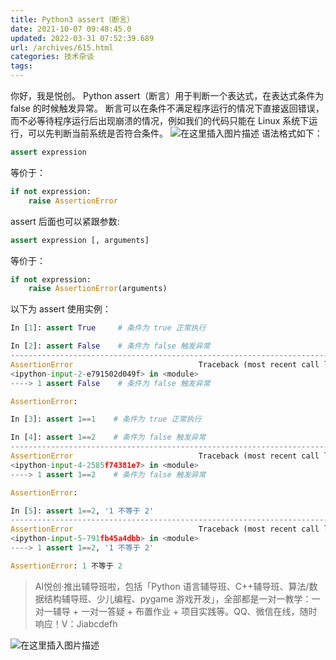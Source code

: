 ```yaml
---
title: Python3 assert（断言）
date: 2021-10-07 09:48:45.0
updated: 2022-03-31 07:52:39.689
url: /archives/615.html
categories: 技术杂谈
tags: 
---
```




你好，我是悦创。 Python assert（断言）用于判断一个表达式，在表达式条件为 false 的时候触发异常。 断言可以在条件不满足程序运行的情况下直接返回错误，而不必等待程序运行后出现崩溃的情况，例如我们的代码只能在 Linux 系统下运行，可以先判断当前系统是否符合条件。 ![在这里插入图片描述](https://img-blog.csdnimg.cn/effaa78ceabe4d94a8deebb11af37cad.png) 语法格式如下：

```python
assert expression
```

等价于：

```python
if not expression:
    raise AssertionError
```

assert 后面也可以紧跟参数:

```python
assert expression [, arguments]
```

等价于：

```python
if not expression:
    raise AssertionError(arguments)
```

以下为 assert 使用实例：

```python
In [1]: assert True     # 条件为 true 正常执行

In [2]: assert False    # 条件为 false 触发异常
---------------------------------------------------------------------------
AssertionError                            Traceback (most recent call last)
<ipython-input-2-e791502d049f> in <module>
----> 1 assert False    # 条件为 false 触发异常

AssertionError:

In [3]: assert 1==1    # 条件为 true 正常执行

In [4]: assert 1==2    # 条件为 false 触发异常
---------------------------------------------------------------------------
AssertionError                            Traceback (most recent call last)
<ipython-input-4-2585f74381e7> in <module>
----> 1 assert 1==2    # 条件为 false 触发异常

AssertionError:

In [5]: assert 1==2, '1 不等于 2'
---------------------------------------------------------------------------
AssertionError                            Traceback (most recent call last)
<ipython-input-5-791fb45a4dbb> in <module>
----> 1 assert 1==2, '1 不等于 2'

AssertionError: 1 不等于 2
```

> AI悦创·推出辅导班啦，包括「Python 语言辅导班、C++辅导班、算法/数据结构辅导班、少儿编程、pygame 游戏开发」，全部都是一对一教学：一对一辅导 + 一对一答疑 + 布置作业 + 项目实践等。QQ、微信在线，随时响应！V：Jiabcdefh

![在这里插入图片描述](https://img-blog.csdnimg.cn/5dbd5f53dcff4532a71c485b64932b0f.png)